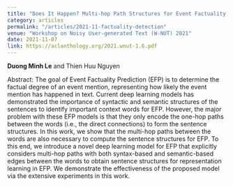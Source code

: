 ```yaml
---
title: "Does It Happen? Multi-hop Path Structures for Event Factuality Prediction with Graph Transformer Networks"
category: articles
permalink: "/articles/2021-11-factuality-detection"
venue: "Workshop on Noisy User-generated Text (W-NUT) 2021"
date: 2021-11-07
link: https://aclanthology.org/2021.wnut-1.6.pdf
---
```


[comment]: <> (<a href="https://aclanthology.org/2021.wnut-1.6.pdf">Download PDF here</a>.)
<b>Duong Minh Le</b> and Thien Huu Nguyen

Abstract: The goal of Event Factuality Prediction (EFP) is to determine the factual degree of an event mention, representing how likely the event mention has happened in text. Current deep learning models has demonstrated the importance of syntactic and semantic structures of the sentences to identify important context words for EFP. However, the major problem with these EFP models is that they only encode the one-hop paths between the words (i.e., the direct connections) to form the sentence structures. In this work, we show that the multi-hop paths between the words are also necessary to compute the sentence structures for EFP. To this end, we introduce a novel deep learning model for EFP that explicitly considers multi-hop paths with both syntax-based and semantic-based edges between the words to obtain sentence structures for representation learning in EFP. We demonstrate the effectiveness of the proposed model via the extensive experiments in this work.
